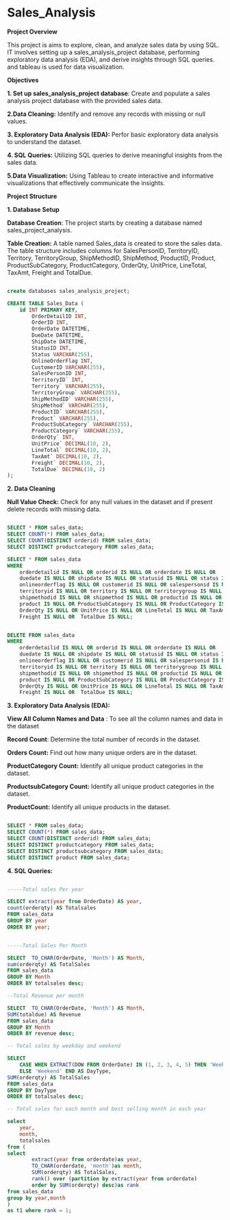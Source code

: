 # Sales_Analysis

**Project Overview**

This project is aims to explore, clean, and analyze sales data by using SQL. IT involves setting up a sales_analysis_project database, performing exploratory data analysis (EDA), and derive insights through SQL queries. and tableau is used for data visualization.

**Objectives**

**1. Set up sales_analysis_project database**: Create and populate a sales analysis project database with the provided sales data.

**2.Data Cleaning:** Identify and remove any records with missing or null values.

**3. Exploratory Data Analysis (EDA):** Perfor basic exploratory data analysis to understand the dataset.

**4. SQL Queries:** Utilizing SQL queries to derive meaningful insights from the sales data.

**5.Data Visualization:** Using Tableau to create interactive and informative visualizations that effectively communicate the insights.


**Project Structure**

**1. Database Setup**

**Database Creation**: The project starts by creating a database named sales_project_analysis.

**Table Creation:** A table named Sales_data is created to store the sales data. The table structure includes columns for SalesPersonID,	TerritoryID,	Territory,	TerritoryGroup,	ShipMethodID,	ShipMethod,	ProductID,	Product,	ProductSubCategory,	ProductCategory,	OrderQty,	UnitPrice,	LineTotal,	TaxAmt,	Freight and	TotalDue.

```sql

create databases sales_analysis_project;

CREATE TABLE Sales_Data (
	id INT PRIMARY KEY,
    	OrderDetailID INT,
    	OrderID INT,
    	OrderDate DATETIME,
    	DueDate DATETIME,
    	ShipDate DATETIME,
    	StatusID INT,
    	Status VARCHAR(255),
    	OnlineOrderFlag INT,
    	CustomerID VARCHAR(255),
    	SalesPersonID INT,
    	TerritoryID` INT,
    	Territory` VARCHAR(255),
    	TerritoryGroup` VARCHAR(255),
    	ShipMethodID` VARCHAR(255),
    	ShipMethod` VARCHAR(255),
    	ProductID` VARCHAR(255),
    	Product` VARCHAR(255),
    	ProductSubCategory` VARCHAR(255),
    	ProductCategory` VARCHAR(255),
    	OrderQty` INT,
    	UnitPrice` DECIMAL(10, 2),
    	LineTotal` DECIMAL(10, 2),
    	TaxAmt` DECIMAL(10, 2),
    	Freight` DECIMAL(10, 2),
    	TotalDue` DECIMAL(10, 2)
);

```
**2. Data Cleaning**

**Null Value Check:** Check for any null values in the dataset and if present delete records with missing data.

```sql

SELECT * FROM sales_data;
SELECT COUNT(*) FROM sales_data;
SELECT COUNT(DISTINCT orderid) FROM sales_data;
SELECT DISTINCT productcategory FROM sales_data;

SELECT * FROM sales_data
WHERE 
    orderdetailid IS NULL OR orderid IS NULL OR orderdate IS NULL OR 
    duedate IS NULL OR shipdate IS NULL OR statusid IS NULL OR status IS NULL OR
    onlineorderflag IS NULL OR customerid IS NULL OR salespersonid IS NULL OR
    territoryid IS NULL OR territory IS NULL OR territorygroup IS NULL OR 
    shipmethodid IS NULL OR shipmethod IS NULL OR productid IS NULL OR 
    product IS NULL OR ProductSubCategory IS NULL OR ProductCategory IS NULL OR	
    OrderQty IS NULL OR UnitPrice IS NULL OR LineTotal IS NULL OR TaxAmt IS NULL OR	
    Freight IS NULL OR	TotalDue IS NULL;


DELETE FROM sales_data
WHERE 
    orderdetailid IS NULL OR orderid IS NULL OR orderdate IS NULL OR 
    duedate IS NULL OR shipdate IS NULL OR statusid IS NULL OR status IS NULL OR
    onlineorderflag IS NULL OR customerid IS NULL OR salespersonid IS NULL OR
    territoryid IS NULL OR territory IS NULL OR territorygroup IS NULL OR 
    shipmethodid IS NULL OR shipmethod IS NULL OR productid IS NULL OR 
    product IS NULL OR ProductSubCategory IS NULL OR ProductCategory IS NULL OR	
    OrderQty IS NULL OR UnitPrice IS NULL OR LineTotal IS NULL OR TaxAmt IS NULL OR	
    Freight IS NULL OR	TotalDue IS NULL;

```

**3. Exploratory Data Analysis (EDA):**


**View All Column Names and Data** : To see all the column names and data in the dataset

**Record Count**: Determine the total number of records in the dataset.

**Orders Count:** Find out how many unique orders are in the dataset.

**ProductCategory Count:** Identify all unique product categories in the dataset.

**ProductsubCategory Count:** Identify all unique product categories in the dataset.

**ProductCount:** Identify all unique products in the dataset.



```sql

SELECT * FROM sales_data;
SELECT COUNT(*) FROM sales_data;
SELECT COUNT(DISTINCT orderid) FROM sales_data;
SELECT DISTINCT productcategory FROM sales_data;
SELECT DISTINCT productsubcategory FROM sales_data;
SELECT DISTINCT product FROM sales_data;

```

**4. SQL Queries:**

```sql

-----Total sales Per year

SELECT extract(year from OrderDate) AS year,
count(orderqty) AS Totalsales
FROM sales_data
GROUP BY year
ORDER BY year;


-----Total Sales Per Month

SELECT  TO_CHAR(OrderDate, 'Month') AS Month,
sum(orderqty) AS TotalSales
FROM sales_data 
GROUP BY Month
ORDER BY totalsales desc;

--Total Revenue per month

SELECT  TO_CHAR(OrderDate, 'Month') AS Month,
SUM(totaldue) AS Revenue
FROM sales_data 
GROUP BY Month
ORDER BY revenue desc;

-- Total sales by weekday and weekend

SELECT 
    CASE WHEN EXTRACT(DOW FROM OrderDate) IN (1, 2, 3, 4, 5) THEN 'Weekday'
    ELSE 'Weekend' END AS DayType,
SUM(orderqty) AS TotalSales
FROM sales_data
GROUP BY DayType
ORDER BY totalsales desc;

-- Total sales for each month and best selling month in each year

select 
	year,
	month,
	totalsales 
from (
select 
		extract(year from orderdate)as year, 
		TO_CHAR(orderdate, 'month')as month,
		SUM(orderqty) AS TotalSales,
		rank() over (partition by extract(year from orderdate)
		order by SUM(orderqty) desc)as rank 
from sales_data 
group by year,month 
) 
as t1 where rank = 1;

```
